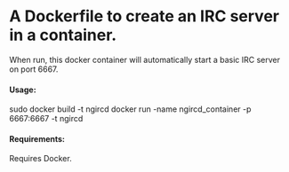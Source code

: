 A Dockerfile to create an IRC server in a container.
=====================================================================

When run, this docker container will automatically start a basic IRC server on port 6667.

#### Usage: ####
sudo docker build -t ngircd
docker run -name ngircd_container -p 6667:6667 -t ngircd

#### Requirements: ####
Requires Docker.
